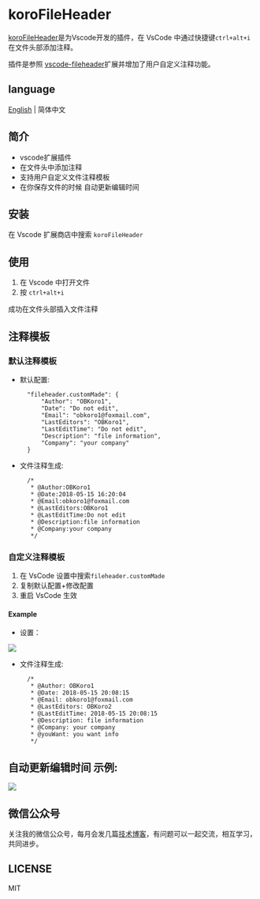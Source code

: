 # koroFileHeader 

[koroFileHeader](https://github.com/OBKoro1/koro1FileHeader)是为Vscode开发的插件，在 VsCode 中通过快捷键`ctrl+alt+i`在文件头部添加注释。

插件是参照 [vscode-fileheader](https://github.com/zhaopengme/vscode-fileheader.git)扩展并增加了用户自定义注释功能。


## language

[English](https://github.com/OBKoro1/koro1FileHeader/blob/master/README.md) | 简体中文

## 简介

* vscode扩展插件
* 在文件头中添加注释
* 支持用户自定义文件注释模板
* 在你保存文件的时候 自动更新编辑时间

## 安装

在 Vscode 扩展商店中搜索 `koroFileHeader`

## 使用

1. 在 Vscode 中打开文件
2. 按 `ctrl+alt+i`

成功在文件头部插入文件注释

## 注释模板

### 默认注释模板

* 默认配置:

        "fileheader.customMade": {
            "Author": "OBKoro1",
            "Date": "Do not edit",
            "Email": "obkoro1@foxmail.com",
            "LastEditors": "OBKoro1",
            "LastEditTime": "Do not edit",
            "Description": "file information",
            "Company": "your company"
        }

* 文件注释生成:

        /*
         * @Author:OBKoro1
         * @Date:2018-05-15 16:20:04
         * @Email:obkoro1@foxmail.com
         * @LastEditors:OBKoro1
         * @LastEditTime:Do not edit
         * @Description:file information
         * @Company:your company
         */

### 自定义注释模板

1. 在 VsCode 设置中搜索`fileheader.customMade`
2. 复制默认配置+修改配置
3. 重启 VsCode 生效


#### Example

* 设置：

![](https://user-gold-cdn.xitu.io/2018/5/15/16363b5fe692715c?w=783&h=369&f=jpeg&s=212840)

* 文件注释生成:

        /*
         * @Author: OBKoro1
         * @Date: 2018-05-15 20:08:15
         * @Email: obkoro1@foxmail.com
         * @LastEditors: OBKoro2
         * @LastEditTime: 2018-05-15 20:08:15
         * @Description: file information
         * @Company: your company
         * @youWant: you want info
         */

## 自动更新编辑时间 示例:

![](https://ww1.sinaimg.cn/large/005Y4rCogy1frcys5ftdfg30bh07igmo.gif)

## 微信公众号

关注我的微信公众号，每月会发几篇[技术博客](http://obkoro1.com/)，有问题可以一起交流，相互学习，共同进步。

[](https://ww1.sinaimg.cn/large/005Y4rCogy1fr8oubn0d3j309k09k3yg.jpg)

## LICENSE

MIT